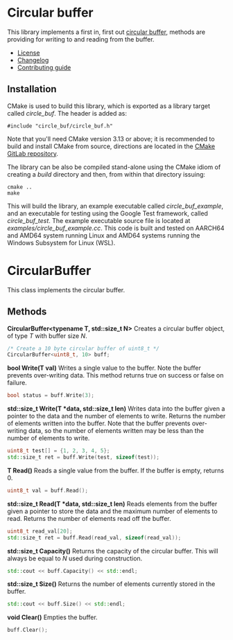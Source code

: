 # Circular buffer
This library implements a first in, first out [circular buffer](https://en.wikipedia.org/wiki/Circular_buffer), methods are providing for writing to and reading from the buffer.
   * [License](LICENSE.md)
   * [Changelog](CHANGELOG.md)
   * [Contributing guide](CONTRIBUTING.md)

## Installation
CMake is used to build this library, which is exported as a library target called *circle_buf*. The header is added as:

```
#include "circle_buf/circle_buf.h"
```
Note that you'll need CMake version 3.13 or above; it is recommended to build and install CMake from source, directions are located in the [CMake GitLab repository](https://github.com/Kitware/CMake).

The library can be also be compiled stand-alone using the CMake idiom of creating a *build* directory and then, from within that directory issuing:

```
cmake ..
make
```

This will build the library, an example executable called *circle_buf_example*, and an executable for testing using the Google Test framework, called *circle_buf_test*. The example executable source file is located at *examples/circle_buf_example.cc*. This code is built and tested on AARCH64 and AMD64 system running Linux and AMD64 systems running the Windows Subsystem for Linux (WSL).

# CircularBuffer
This class implements the circular buffer.

## Methods

**CircularBuffer<typename T, std::size_t N>** Creates a circular buffer object, of type *T* with buffer size *N*.

```C++
/* Create a 10 byte circular buffer of uint8_t */
CircularBuffer<uint8_t, 10> buff;
```

**bool Write(T val)** Writes a single value to the buffer. Note the buffer prevents over-writing data. This method returns true on success or false on failure.

```C++
bool status = buff.Write(3);
```

**std::size_t Write(T &ast;data, std::size_t len)** Writes data into the buffer given a pointer to the data and the number of elements to write. Returns the number of elements written into the buffer. Note that the buffer prevents over-writing data, so the number of elements written may be less than the number of elements to write.

```C++
uint8_t test[] = {1, 2, 3, 4, 5};
std::size_t ret = buff.Write(test, sizeof(test));
```

**T Read()** Reads a single value from the buffer. If the buffer is empty, returns 0.

```C++
uint8_t val = buff.Read();
```

**std::size_t Read(T &ast;data, std::size_t len)** Reads elements from the buffer given a pointer to store the data and the maximum number of elements to read. Returns the number of elements read off the buffer.

```C++
uint8_t read_val[20];
std::size_t ret = buff.Read(read_val, sizeof(read_val));
```

**std::size_t Capacity()** Returns the capacity of the circular buffer. This will always be equal to *N* used during construction.

```C++
std::cout << buff.Capacity() << std::endl;
```

**std::size_t Size()** Returns the number of elements currently stored in the buffer.

```C++
std::cout << buff.Size() << std::endl;
```

**void Clear()** Empties the buffer.

```C++
buff.Clear();
```
